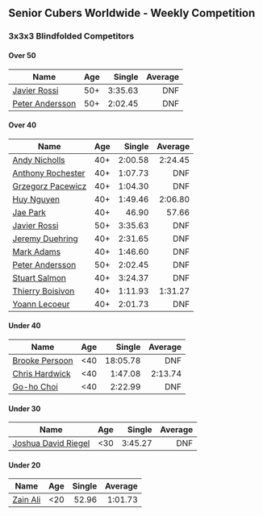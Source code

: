 ## Senior Cubers Worldwide - Weekly Competition
### 3x3x3 Blindfolded Competitors

#### Over 50

| Name | Age | Single | Average |
| -- | :--: | --: | --: |
| [Javier Rossi](../persons/javier_rossi.md) | 50+ | 3:35.63 | DNF |
| [Peter Andersson](../persons/peter_andersson.md) | 50+ | 2:02.45 | DNF |

#### Over 40

| Name | Age | Single | Average |
| -- | :--: | --: | --: |
| [Andy Nicholls](../persons/andy_nicholls.md) | 40+ | 2:00.58 | 2:24.45 |
| [Anthony Rochester](../persons/anthony_rochester.md) | 40+ | 1:07.73 | DNF |
| [Grzegorz Pacewicz](../persons/grzegorz_pacewicz.md) | 40+ | 1:04.30 | DNF |
| [Huy Nguyen](../persons/huy_nguyen.md) | 40+ | 1:49.46 | 2:06.80 |
| [Jae Park](../persons/jae_park.md) | 40+ | 46.90 | 57.66 |
| [Javier Rossi](../persons/javier_rossi.md) | 50+ | 3:35.63 | DNF |
| [Jeremy Duehring](../persons/jeremy_duehring.md) | 40+ | 2:31.65 | DNF |
| [Mark Adams](../persons/mark_adams.md) | 40+ | 1:46.60 | DNF |
| [Peter Andersson](../persons/peter_andersson.md) | 50+ | 2:02.45 | DNF |
| [Stuart Salmon](../persons/stuart_salmon.md) | 40+ | 3:24.37 | DNF |
| [Thierry Boisivon](../persons/thierry_boisivon.md) | 40+ | 1:11.93 | 1:31.27 |
| [Yoann Lecoeur](../persons/yoann_lecoeur.md) | 40+ | 2:01.73 | DNF |

#### Under 40

| Name | Age | Single | Average |
| -- | :--: | --: | --: |
| [Brooke Persoon](../persons/brooke_persoon.md) | <40 | 18:05.78 | DNF |
| [Chris Hardwick](../persons/chris_hardwick.md) | <40 | 1:47.08 | 2:13.74 |
| [Go-ho Choi](../persons/go-ho_choi.md) | <40 | 2:22.99 | DNF |

#### Under 30

| Name | Age | Single | Average |
| -- | :--: | --: | --: |
| [Joshua David Riegel](../persons/joshua_david_riegel.md) | <30 | 3:45.27 | DNF |

#### Under 20

| Name | Age | Single | Average |
| -- | :--: | --: | --: |
| [Zain Ali](../persons/zain_ali.md) | <20 | 52.96 | 1:01.73 |


<!-- Global site tag (gtag.js) - Google Analytics -->
<script async src="https://www.googletagmanager.com/gtag/js?id=UA-86348435-3"></script>
<script>window.dataLayer = window.dataLayer || []; function gtag() {dataLayer.push(arguments);} gtag('js', new Date()); gtag('config', 'UA-86348435-3');</script>

